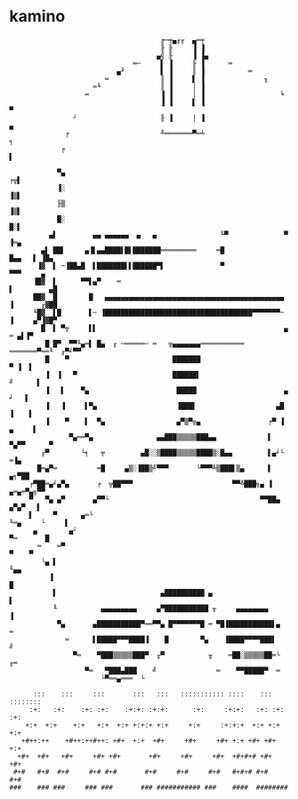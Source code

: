 # kamino
    
          
                                          ╔─╤▄╓╓  ▄═╤
                                          ╟ ╟     ▐ ▐
                                         ▄╣ ╟     ▐ ▐▄
                                   ═─     ▌ ▐     ╟ ▐      ═
                               ▄╜         ▌ ▐     ║ ▐           ═
                            ═             ║ ▐     ▌ ▐               ╖
                         ═╙               ║ ▐     │ ▐
                       ═                  ▐ ▐     │ ▐                   ╘
                                          ▐ ▐     ▌ ▐                     ▀
                    ┘                     ╟ ▐     │ ▐                       ▄
                  ╒                       ╨═══════▀═╧                        ╕
                 ╒                                                            ▌
         
                ▀▄                                                           ╒╦▌
                ▐░                                                           ▐▒▌
                ╟▒                                                           ▐▒▌
                █░                                                           █░▌
              ▄▌         ▄▄ ▄▄▄▄▄▄  ▄   ▄                ╙▀              ▀      ▐═▄
            ▄▌ ██▌     ▄▐▌▄▄████▌█▌███████═════════     ═█                █▄▄   ▌ ▐█▄
           ▐▓  ▌ ─▐██▄█  ▌███████▌▌██████▀▌              ▀                   ▀▀▀     ▄
          ▐█▓  ▌      ▀▀▌▄▀    ═                                          ▌         ▄█
          ██▓  █        █   ▄▄▄▄▄▄▄▄▄▄▄▄▄▄▄▄▄▄▄▄▄▄▄▄▄▄▄▄▄▄▄▄▄▄▄▄▄▄▄▄▄▄▄▄▄ ▐       ╓▓██
          ╙█▓  ▌█       ▌─ ▐█████████████████████████████████████▀▀▀▀▀▀▀─ ▐     ▄▀▐▓█▀
            █  ▌ ▀╦     ▌▌                                               ▄    ═ ▄▌▐▀
             █ █▀  ▀▀╙▄═▌ █▄  ╓ ─═════─ ═   ╦▄▄▄▄▄▄▄═══════════  ═══════▀══╙  ╓▀╛▀▀
             █    ▀                          ███████                         ▀ ▐  ▌
             ▐  ▐   ▀                        ██████▌                       ╝      ▌
             ▐   ▌    ▀▄                      █████                      ▄    ╛   ▌
             ▐   ▐     ▌▀▄                    ▐███▌                    ▄█    ▐    ▌
             ▐    ▀    ▌  ▀▄                  ▄▀▒▀╦▄                 ╒▀ ▐   ▄     ▌
                   ▀▄══▀▄                ▄▄███▒▒▒▒▒███▄▄             ▌  ▀▄▀▀      ▀
            ╓▀        └╕   ╤         ▄█░░▒████▒▒▒▒▒████▒░█▄▄         ▌▄╛└         ═▐▄
           █═▄▀═          ═█     ▄▒░▐██▒╝▀▀▀       └▀▀▀╩▒███▌▒▄      ▌           ▄╕▀██
         ╒▀██═▄╛▄▀▄       ╒  ╦██▀▀▀                         ▀▀╩███╗▄ ▐        ▄═▄═▀▄╗▀▀
         ▀   ▀▄ ▄▀       ▄▀▀└                                      ▀▀██▄        ▄▀▄▀   ▌
         ▌     ▀      ▄═└                                                ╙═▄     └     ▌
          ▄        ▄┘                                                        ▀═       █
           ═    ═▀                                                              ▀    ▀
            └▄ ▌                                                                 ╙▄▄
              ▐                                                                   █
               ▌                          ▄██████████ ▄                           ▌
               ╙           ▄▄▄▄▄▄▄▄▄     ▄▀███████████ ╥     ▄▄▄▄▄▄▄▄            ▐
                ▀▄       ▄███████████▀══▀▀▄ █▀▀▀▀▀▀▀█ ═ ▀█▐███████████▌▄        ═
                  ═      ▌█████▀▀▀████▐    █        ▀▄    ▐████▀▀▀▀███▌       ╝
                    ▀═    ▀███▒▒▒▒▒███▀  ╓▀           ╥    ═██░▒▒▒▒▒██═└  ╓═
                       ▀═   ▀███▄███    ╝               ═    ▀▀█████▀  ═
                           └▀══▄═══  └

          :::    :::     :::       :::   :::   ::::::::::: ::::    :::  ::::::::    
         :+:   :+:    :+: :+:    :+:+: :+:+:      :+:     :+:+:   :+: :+:    :+:    
        +:+  +:+    +:+   +:+  +:+ +:+:+ +:+     +:+     :+:+:+  +:+ +:+    +:+     
       +#++:++    +#++:++#++: +#+  +:+  +#+     +#+     +#+ +:+ +#+ +#+    +:+      
      +#+  +#+   +#+     +#+ +#+       +#+     +#+     +#+  +#+#+# +#+    +#+       
     #+#   #+#  #+#     #+# #+#       #+#     #+#     #+#   #+#+# #+#    #+#        
    ###    ### ###     ### ###       ### ########### ###    ####  ########   
    